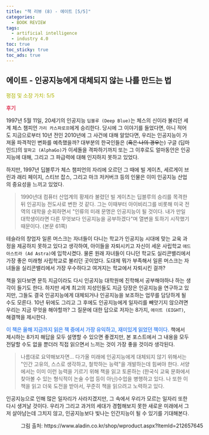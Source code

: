 ```yaml
---
title: "책 리뷰 (8) - 에이트 [5/5]"
categories:
  - BOOK REVIEW
tags:
  - artificial intelligence
  - industry 4.0
toc: true
toc_sticky: true
toc_ads: true
---
```


## 에이트 - 인공지능에게 대체되지 않는 나를 만드는 법

<span style="color:#AEB404">평점 및 소장 가치: 5/5</span>

<span style="color:#E03050"><b>후기</b></span>

1997년 5월 11일, 20세기의 인공지능 `딥블루 (Deep Blue)`는 체스의 신이라 불리던 세계 체스 챔피언 `가리 카스파로프`에게 승리한다. 당시에 그 이야기를 들었다면, 아니 적어도 지금으로부터 10년 전인 2010년에 그 사건에 대해 알았다면, 우리는 인공지능이 가져올 파격적인 변화를 예측했을까? 대부분의 한국인들은 (~~혹은 나의 경우는~~) 구글 (딥마인드)의 `알파고 (AlphaGo)`가 이세돌을 격파하기까지 또는 그 이후로도 얼마동안은 인공지능에 대해, 그리고 그 파급력에 대해 인지하지 못하고 있었다. 

하지만, 1997년 딥블루가 체스 챔피언의 자리에 오르던 그 때에 빌 게이츠, 세르게이 브린과 래리 페이지, 스티브 잡스, 그리고 마크 저커버크 등의 인물은 이미 인공지능 산업의 중요성을 느끼고 있었다.

>1990년대 컴퓨터 산업계의 황제라 불렸던 빌 게이츠는 딥블루의 승리를 목격한 뒤 인공지능 전도사로 변한 것 같다. 그는 이때부터 아이비리그를 비롯해 미국 전역의 대학을 순회하면서 "인류의 미래 문명은 인공지능이 될 것이다. 내가 만일 대학생이라면 다른 무엇보다 인공지능을 공부하겠다"며 열변을 토하기 시작했기 때문이다.
(본문 61쪽)

테슬라의 창업자 일론 머스크는 자녀들이 다니는 학교가 인공지능 시대에 맞는 교육 과정을 제공하지 못하고 있다고 생각하여, 아이들을 자퇴시키고 자신이 세운 사립학교 `애드 아스트라 (Ad Astra)`에 입학시켰다. 물론 원래 자녀들이 다니던 학교도 실리콘밸리에서 가장 좋은 미래형 사립학교로 불리던 곳이었다. 도대체 뭐가 부족해서 일론 머스크는 자녀들을 실리콘밸리에서 가장 우수하다고 여겨지는 학교에서 자퇴시킨 걸까?

책을 읽다보면 문득 지금이라도 다시 인공지능 대학원에 진학해서 공부해야하나 하는 생각이 들기도 한다. 하지만 세계 최고의 지성인들도 지금 당장은 인공지능을 연구하고 있지만, 그들도 결국 인공지능에게 대체되거나 인공지능을 보조하는 업무를 담당하게 될 수도 모른다. 10년 뒤에도 그리고 그 후에도 인공지능에게 일자리를 빼앗기지 않으려면 우리는 지금 무엇을 해야할까? 그 질문에 대한 답으로 저자는 8가지, `에이트 (EIGHT)`, 해결책을 제시한다. 

<span style="color:#5090F0"><b>이 책은 올해 지금까지 읽은 책 중에서 가장 유익하고, 재미있게 읽었던 책이다.</b></span> 책에서 제시하는 8가지 해답을 모두 설명할 수 있으면 좋겠지만, 본 포스트에서 그 내용을 모두 전달할 수도 없을 뿐더러 직접 읽으면서 느끼는 것이 가장 좋을 것이라 생각된다. 

>나름대로 요약해보자면... 다가올 미래에 인공지능에게 대체되지 않기 위해서는 "인간 고유의, 스스로 생각하고, 철학하는 능력"을 개발하는데 힘써야 한다. 서양에서는 이미 이런 능력을 기르기 위해 책을 읽고 토론하는 (한국식 교육 문화에서 찾아볼 수 있는 형식적이 논술 수업 등이 아닌)수업을 병행하고 있다. 나 또한 이 책을 읽고 더욱 도전을 받아서, 꾸준히 책을 읽으려고 노력하고 있다.

인공지능으로 인해 많은 일자리가 사라지겠지만, 그 속에서 우리가 모르는 일자리 또한 다시 생겨날 것이다. 우리가 그리고 과거의 세대가 경험해보지 못한 새로운 미래에서 그저 살아남는데 그치지 않고, 인공지능보다 빛나는 인간지능이 될 수 있기를 기대해본다.

<figure style="width: 100%">
  <img src="{{ site.url }}{{ site.baseurl }}/assets/images/book8.png" alt="">
  <figcaption>그림 출처: https://www.aladin.co.kr/shop/wproduct.aspx?ItemId=212657645</figcaption>
</figure>
